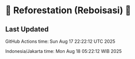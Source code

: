 
# 🌳 Reforestation (Reboisasi) 🌲

## Last Updated

GitHub Actions time: Sun Aug 17 22:22:12 UTC 2025

Indonesia/Jakarta time: Mon Aug 18 05:22:12 WIB 2025
